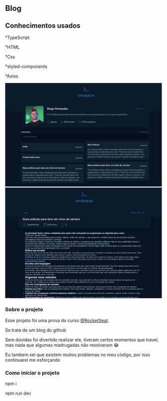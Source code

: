 <!DOCTYPE html>
<html lang="en">
<head>
    <meta charset="UTF-8">
    <meta http-equiv="X-UA-Compatible" content="IE=edge">
    <meta name="viewport" content="width=device-width, initial-scale=1.0">
    <title>Document</title>
</head>
<body>
     <div>
        <h1 style="font-size: 1.5rem;">Blog</h1>
        <h2>Conhecimentos usados</h2>
        <p>°TypeScript                                                  </p>
        <p>°HTML</p>
        <p>°Css</p>
        <p>°styled-components</p>
        <p>°Axios</p>
    </div>           
    <div>
        <img src='./public/Home.png' alt="" />
        <img src='./public/post.png' alt="" />
        <h3>Sobre o projeto</h3>
        <p>Esse projeto foi uma prova do curso <a href="https://github.com/Rocketseat">@RocketSeat</a>.</p>
        <p>Se trata de um blog do github</p>
        <p>Sem dúvidas foi divertido realizar ele, tiveram certos momentos que travei, mas nada que algumas madrugadas não resolveram 😂</p>
        <p>Eu tambem sei que existem muitos problemas no meu código, por isso continuarei me esforçando</p>
        <div>
            <h3>Como iniciar o projeto</h3>
            <p>npm i</p>
            <p>npm run dev</p>
        </div>
    </div>        
</body>
</html>
